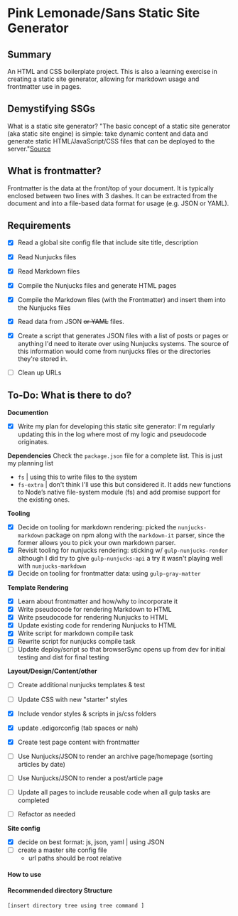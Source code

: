 # Pink Lemonade/Sans Static Site Generator

## Summary
An HTML and CSS boilerplate project. This is also a learning exercise in creating a static site generator, allowing for markdown usage and frontmatter use in pages.

## Demystifying SSGs
What is a static site generator? "The basic concept of a static site generator (aka static site engine) is simple: take dynamic content and data and generate static HTML/JavaScript/CSS files that can be deployed to the server."[Source](https://www.oreilly.com/ideas/static-site-generators)

## What is frontmatter?
Frontmatter is the data at the front/top of your document. It is typically enclosed between two lines with 3 dashes. It can be extracted from the document and into a file-based data format for usage (e.g. JSON or YAML).


## Requirements
- [x] Read a global site config file that include site title, description
- [x] Read Nunjucks files
- [x] Read Markdown files
- [x] Compile the Nunjucks files and generate HTML pages
- [x] Compile the Markdown files (with the Frontmatter) and insert them into the Nunjucks files
- [x] Read data from JSON ~~or YAML~~ files.
- [x] Create a script that generates JSON files with a list of posts or pages or anything I'd need to iterate over using Nunjucks systems. The source of this information would come from nunjucks files or the directories they're stored in.
- [ ] Clean up URLs


## To-Do: What is there to do?

**Documention**
- [x] Write my plan for developing this static site generator: I'm regularly updating this in the log where most of my logic and pseudocode originates.

**Dependencies**
Check the `package.json` file for a complete list. This is just my planning list
- `fs` | using this to write files to the system
- `fs-extra` | don't think I'll use this but considered it. It adds new functions to Node’s native file-system module (fs) and add promise support for the existing ones.


**Tooling**
- [x] Decide on tooling for markdown rendering: picked the `nunjucks-markdown` package on npm along with the `markdown-it` parser, since the former allows you to pick your own markdown parser.
- [x] Revisit tooling for nunjucks rendering: sticking w/ `gulp-nunjucks-render` although I did try to give `gulp-nunjucks-api` a try it wasn't playing well with `nunjucks-markdown`
- [x] Decide on tooling for frontmatter data: using `gulp-gray-matter`

**Template Rendering**
- [x] Learn about frontmatter and how/why to incorporate it
- [x] Write pseudocode for rendering Markdown to HTML
- [x] Write pseudocode for rendering Nunjucks to HTML
- [x] Update existing code for rendering Nunjucks to HTML
- [x] Write script for markdown compile task
- [x] Rewrite script for nunjucks compile task
- [ ] Update deploy/script so that browserSync opens up from dev for initial testing and dist for final testing

**Layout/Design/Content/other**
- [ ] Create additional nunjucks templates & test
- [ ] Update CSS with new "starter" styles
- [x] Include vendor styles & scripts in js/css folders
- [x] update .edigorconfig (tab spaces or nah)
- [x] Create test page content with frontmatter
- [ ] Use Nunjucks/JSON to render an archive page/homepage (sorting articles by date)
- [ ] Use Nunjucks/JSON to render a post/article page
- [ ] Update all pages to include reusable code when all gulp tasks are completed
- [ ] Refactor as needed


**Site config**
- [x] decide on best format: js, json, yaml  | using JSON
- [ ] create a master site config file
    - url paths should be root relative


#### How to use


#### Recommended directory Structure
```
[insert directory tree using tree command ]

```
